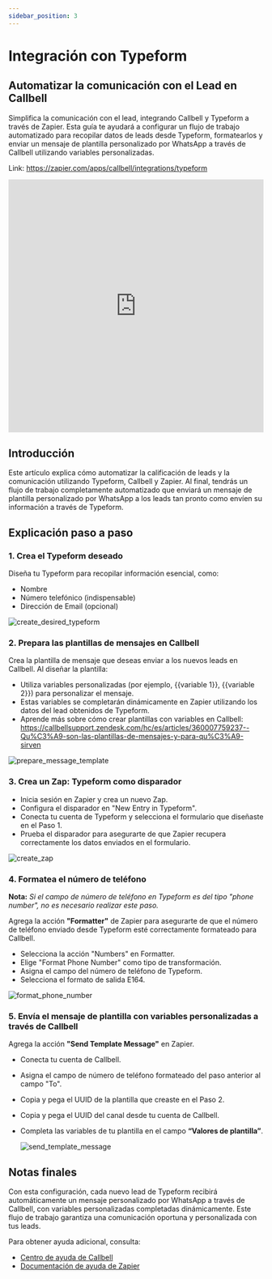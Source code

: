 ```yaml
---
sidebar_position: 3
---
```


# Integración con Typeform

## Automatizar la comunicación con el Lead en Callbell

Simplifica la comunicación con el lead, integrando Callbell y Typeform a través de Zapier. Esta guía te ayudará a configurar un flujo de trabajo automatizado para recopilar datos de leads desde Typeform, formatearlos y enviar un mensaje de plantilla personalizado por WhatsApp a través de Callbell utilizando variables personalizadas.

Link: https://zapier.com/apps/callbell/integrations/typeform

<iframe width="100%" height="500" src="https://www.youtube.com/embed/KekOitxlaDI?si=lNh3oWyfFazMFbQD" title="Integración con Typeform - Automatizar la comunicación con el Lead en Callbell" frameborder="0" allow="accelerometer; autoplay; clipboard-write; encrypted-media; gyroscope; picture-in-picture; web-share" referrerpolicy="strict-origin-when-cross-origin" allowfullscreen></iframe>

## Introducción

Este artículo explica cómo automatizar la calificación de leads y la comunicación utilizando Typeform, Callbell y Zapier. Al final, tendrás un flujo de trabajo completamente automatizado que enviará un mensaje de plantilla personalizado por WhatsApp a los leads tan pronto como envíen su información a través de Typeform.

## Explicación paso a paso

### 1. **Crea el Typeform deseado**

Diseña tu Typeform para recopilar información esencial, como:

- Nombre
- Número telefónico (indispensable)
- Dirección de Email (opcional)

![create_desired_typeform](../../assets/create_desired_typeform.png)

### 2. **Prepara las plantillas de mensajes en Callbell**

Crea la plantilla de mensaje que deseas enviar a los nuevos leads en Callbell. Al diseñar la plantilla:

- Utiliza variables personalizadas (por ejemplo, {{variable 1}}, {{variable 2}}) para personalizar el mensaje.
- Estas variables se completarán dinámicamente en Zapier utilizando los datos del lead obtenidos de Typeform.
- Aprende más sobre cómo crear plantillas con variables en Callbell: https://callbellsupport.zendesk.com/hc/es/articles/360007759237--Qu%C3%A9-son-las-plantillas-de-mensajes-y-para-qu%C3%A9-sirven

![prepare_message_template](../../assets/prepare_message_template.png)

### 3. **Crea un Zap: Typeform como disparador**

- Inicia sesión en Zapier y crea un nuevo Zap.
- Configura el disparador en "New Entry in Typeform".
- Conecta tu cuenta de Typeform y selecciona el formulario que diseñaste en el Paso 1.
- Prueba el disparador para asegurarte de que Zapier recupera correctamente los datos enviados en el formulario.

![create_zap](../../assets/create_zap.png)

### 4. **Formatea el número de teléfono**

**Nota:** _Si el campo de número de teléfono en Typeform es del tipo "phone number", no es necesario realizar este paso._

Agrega la acción **"Formatter"** de Zapier para asegurarte de que el número de teléfono enviado desde Typeform esté correctamente formateado para Callbell.

- Selecciona la acción "Numbers" en Formatter.
- Elige "Format Phone Number" como tipo de transformación.
- Asigna el campo del número de teléfono de Typeform.
- Selecciona el formato de salida E164.

![format_phone_number](../../assets/format_phone_number.png)

### 5. **Envía el mensaje de plantilla con variables personalizadas a través de Callbell**

Agrega la acción **"Send Template Message"** en Zapier.

- Conecta tu cuenta de Callbell.
- Asigna el campo de número de teléfono formateado del paso anterior al campo "To".
- Copia y pega el UUID de la plantilla que creaste en el Paso 2.
- Copia y pega el UUID del canal desde tu cuenta de Callbell.
- Completa las variables de tu plantilla en el campo **“Valores de plantilla”**.

  ![send_template_message](../../assets/send_template_message.png)

## Notas finales

Con esta configuración, cada nuevo lead de Typeform recibirá automáticamente un mensaje personalizado por WhatsApp a través de Callbell, con variables personalizadas completadas dinámicamente. Este flujo de trabajo garantiza una comunicación oportuna y personalizada con tus leads.

Para obtener ayuda adicional, consulta:

- [Centro de ayuda de Callbell](https://callbellsupport.zendesk.com/hc/es)
- [Documentación de ayuda de Zapier](https://help.zapier.com/hc/en-us)
